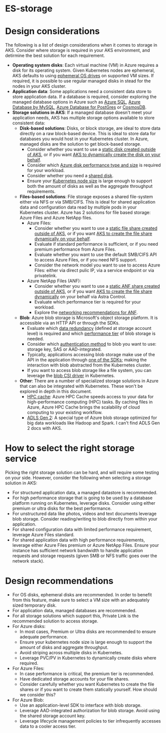 # ES-storage


# Design considerations
The following is a list of design considerations when it comes to storage in AKS. Consider where storage is required in your AKS environment, and detirmine the best solution for each requirement.

* **Operating system disks**: Each virtual machine (VM) in Azure requires a disk for its operating system. Given Kubernetes nodes are ephemeral, AKS defaults to using [ephemeral OS drives](https://docs.microsoft.com/en-us/azure/aks/cluster-configuration#ephemeral-os) on supported VM sizes. If required, it is possible to use regular managed disks in stead for the nodes in your AKS cluster. 
* **Application data**: Some applications need a consistent data store to store application data. If a database is required, consider exploring the managed database options in Azure such as [Azure SQL](https://azure.microsoft.com/en-us/products/azure-sql/), [Azure Database by MySQL](https://azure.microsoft.com/en-us/services/mysql/), [Azure Database for PostGres](https://azure.microsoft.com/en-us/services/postgresql/) or [CosmosDB](https://azure.microsoft.com/en-us/services/cosmos-db/).
* **Storage solutions in AKS**: If a managed database doesn't meet your application needs, AKS has multiple storage options available to store consistent data:
  * **Disk-based solutions**: Disks, or block storage, are ideal to store data directly on a raw block-based device. This is ideal to store data for databases you would host in your Kubernetes cluster. In Azure, managed disks are the solution to get block-based storage.
    * Consider whether you want to use a [static disk created outside of AKS](https://docs.microsoft.com/en-us/azure/aks/azure-disk-volume), or if you want [AKS to dynamically create the disk on your behalf](https://docs.microsoft.com/en-us/azure/aks/azure-disks-dynamic-pv).
    * Consider which [Azure disk performance type and size](https://docs.microsoft.com/en-us/azure/virtual-machines/disks-scalability-targets) is required for your workload. 
    * Consider whether you need a [shared disk](https://docs.microsoft.com/en-us/azure/virtual-machines/disks-shared-enable).
    * Ensure your [Kubernetes node size](https://docs.microsoft.com/en-us/azure/virtual-machines/sizes) is large enough to support both the amount of disks as well as the aggregate throughput requirements.
  * **Files-based solutions**: File storage exposes a shared file-system either via NFS or via SMB/CIFS. This is ideal for shared application data and configuration data read by multiple pods in your Kubernetes cluster. Azure has 2 solutions for file based storage: Azure Files and Azure NetApp files.
    * Azure Files:
      * Consider whether you want to use a [static file share created outside of AKS](https://docs.microsoft.com/en-us/azure/aks/azure-files-volume), or if you want [AKS to create the file share dynamically on your behalf](https://docs.microsoft.com/en-us/azure/aks/azure-files-dynamic-pv).
      * Evaluate if standard performance is sufficient, or if you need premium performance from Azure Files.
      * Evaluate whether you want to use the default SMB/CIFS API to access Azure Files, or if you need NFS support.
      * Consider the network model you want to use to access Azure Files: either via direct pulic IP, via a service endpoint or via privatelink.
    * Azure NetApp Files (ANF):
      * Consider whether you want to use a [static ANF share created outside of AKS](https://docs.microsoft.com/en-us/azure/aks/azure-netapp-files?msclkid=3dea7539b60211ec9612768384b5bd1e#provision-azure-netapp-files-volumes-statically), or if you want [AKS to create the file share dynamically](https://docs.microsoft.com/en-us/azure/aks/azure-netapp-files?msclkid=3dea7539b60211ec9612768384b5bd1e#provision-azure-netapp-files-volumes-dynamically) on your behalf via Astra Control.
      * Evaluate which performance tier is required for your workload.
      * Explore the [networking recommendations for ANF](https://docs.microsoft.com/en-us/azure/azure-netapp-files/azure-netapp-files-network-topologies).
  * **Blob**: Azure blob storage is Microsoft's object storage platform. It is accessible via an HTTP API or through the SDKs.
    * Evaluate which [data redundancy](https://docs.microsoft.com/en-us/azure/storage/common/storage-redundancy) (defined at storage account level) is required and which [performance tier](https://docs.microsoft.com/en-us/azure/storage/blobs/access-tiers-overview) of blob storage is needed.
    * Consider which [authentication method](https://docs.microsoft.com/en-us/azure/storage/common/authorize-data-access) to blob you want to use: storage key, SAS or AAD-integrated.
    * Typically, applications accessing blob storage make use of the API in the application through [one of the SDKs](https://docs.microsoft.com/en-us/azure/storage/blobs/storage-blobs-introduction); making the interaction with blob abstracted from the Kubernetes cluster.
    * If you want to access blob storage like a file system, you can leverage the [blob CSI driver](https://github.com/kubernetes-sigs/blob-csi-driver) in Kubernetes.
  * **Other**: There are a number of specialized storage solutions in Azure that can also be integrated with Kubernetes. These won't be explored in depth in this document.
    * [HPC cache](https://docs.microsoft.com/en-us/azure/aks/azure-hpc-cache): Azure HPC Cache speeds access to your data for high-performance computing (HPC) tasks. By caching files in Azure, Azure HPC Cache brings the scalability of cloud computing to your existing workflow.  
    * [ADLS Gen 2](https://docs.microsoft.com/en-us/azure/storage/blobs/data-lake-storage-introduction): A special type of Azure blob storage optimized for big data workloads like Hadoop and Spark. I can't find ADLS Gen 2 docs with AKS.
  
# How to select the right storage service
Picking the right storage solution can be hard, and will require some testing on your side. However, consider the following when selecting a storage solution in AKS:
* For structured application data, a managed datastore is recommended.
* For high performance storage that is going to be used by a database platform running on Kubernetes, leverage disks. Consider using either premium or ultra disks for the best performance.
* For unstructured data like photos, videos and text documents leverage blob storage. Consider reading/writing to blob directly from within your application.
* For shared configuration data with limited performance requirement, leverage Azure Files standard.
* For shared application data with high performance requirements, leverage either Azure Files premium or Azure NetApp Files. Ensure your instance has sufficient network bandwidth to handle application requests and storage requests (given SMB or NFS traffic goes over the network stack).
   
# Design recommendations
* For OS disks, ephemeral disks are recommended. In order to benefit from this feature, make sure to select a VM size with an adequately sized temporary disk.
* For application data, managed databases are recommended.
* For all storage solutions which support this, Private Link is the recommended solution to access storage.
* For Azure disks:
  * In most cases, Premium or Ultra disks are recommended to ensure adequate performance.
  * Ensure your kubernetes node size is large enough to support the amount of disks and aggregate throughput.
  * Avoid striping across multiple disks in Kubernetes.
  * Leverage PVC/PV in Kubernetes to dynamically create disks where required.
* For Azure Files:
  * In case performance is critical, the premium tier is recommended.
  * Have dedicated storage accounts for your file shares.
  * Consider carefully whether you want Kubernetes to create the file shares or if you want to create them statically yourself. How should we consider this?
* For Azure Blob:
  * Use an application-level SDK to interface with blob storage.
  * Leverage AAD-integrated authorization for blob storage. Avoid using the shared storage account key.
  * Leverage lifecycle management policies to tier infrequently accesses data to a cooler access tier.

